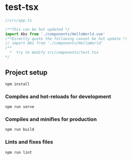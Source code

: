 
# test-tsx


```ts
//src/app.ts

/**This can be hot updated */
import Abs from './components/HelloWorld.vue'
/**Directly quote the following cannot be hot update */
// import Abs from './components/HelloWorld'
/**
  *  try to modify src/components/test.tsx
*/

```

## Project setup
```
npm install
```

### Compiles and hot-reloads for development
```
npm run serve
```

### Compiles and minifies for production
```
npm run build
```

### Lints and fixes files
```
npm run lint
```

